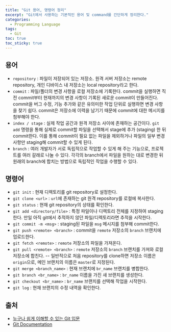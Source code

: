 ```yaml
---
title: "Git 용어, 명령어 정리"
excerpt: "Git에서 사용하는 기본적인 용어 및 command를 간단하게 정리한다."
categories: 
  - Programming Language
tags:
  - Git
toc: true
toc_sticky: true
---
```

## 용어
- ``repository`` : 파일이 저장되어 있는 저장소. 원격 서버 저장소는 remote repository, 개인 디바이스 내 저장소는 local repository라고 한다.
- ``commit`` : 파일/폴더의 변경 사항을 로컬 저장소에 기록한다. commit을 실행하면 직전 commit부터 현재까지의 변경 사항이 기록된 새로운 commit이 만들어진다. commit을 버그 수정, 기능 추가와 같은 유의미한 작업 단위로 실행하면 변경 사항을 찾기 쉽다. commit은 저장소에 이력을 남기기 때문에 commit에 대한 메시지를 첨부해야 한다.
- ``index / stage`` : 실제 작업 공간과 원격 저장소 사이에 존재하는 공간이다. ``git add`` 명령을 통해 실제로 commit할 파일을 선택해서 stage에 추가 (staging) 한 뒤 commit한다. 이를 통해 commit이 필요 없는 파일을 제외하거나 파일의 일부 변경 사항만 staging해 commit할 수 있게 된다.
- ``branch`` : 여러 개발자가 서로 독립적으로 작업할 수 있게 해 주는 기능으로, 프로젝트를 여러 갈래로 나눌 수 있다. 각각의 branch에서 파일을 원하는 대로 변경한 뒤 원래의 branch에 합치는 방법으로 독립적인 작업을 수행할 수 있다.

## 명령어
- ``git init`` : 현재 디렉토리를 git repository로 설정한다.
- ``git clone <url>`` : ``url``에 존재하는 git 원격 repository를 로컬에 복사한다.
- ``git status`` : 현재 git repository의 상태를 확인한다.
- ``git add <directory/file>`` : 특정 파일이나 디렉토리 전체를 지정하여 staging한다. 만일 아직 git에서 추적하지 않던 파일/디렉토리라면 추적을 시작한다.
- ``git commit -m <msg>`` : staging된 파일을 ``msg`` 메시지를 첨부해 commit한다.
- ``git push <remote> <branch>`` : commit을 ``remote`` 저장소의 ``branch`` 브랜치에 업로드한다.
- ``git fetch <remote>`` : ``remote`` 저장소의 파일을 가져온다.
- ``git pull <remote> <branch>`` : ``remote`` 저장소의 ``branch`` 브랜치를 가져와 로컬 저장소에 합친다. 
-- 일반적으로 처음 repository를 clone하면 저장소 이름은 ``origin``으로, 메인 브랜치의 이름은 ``master``로 지정된다. 
- ``git merge <branch_name>`` : 현재 브랜치에 ``br_name`` 브랜치를 병합한다.
- ``git branch <br_name>`` : ``br_name`` 이름을 가진 새 브랜치를 생성한다.
- ``git checkout <br_name>`` : ``br_name`` 브랜치를 선택해 작업을 시작한다.
- ``git log`` : 현재 브랜치의 수정 내역을 확인한다.

## 출처
- [누구나 쉽게 이해할 수 있는 Git 입문](https://backlog.com/git-tutorial/kr/)
- [Git Documentation](https://git-scm.com/book/ko/v2/)
